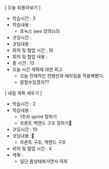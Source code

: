[ 오늘 되돌아보기 ]

- 학습시간 : 3
- 학습내용 :
  - 호눅스 aws 강의(s3)
- 코딩시간 :
- 코딩내용 :
- 회의 및 협업 시간 : 10
- 회의 및 협업 내용 :
- 총 시간 : 13
- 오늘 시간 계획에 대한 회고
  - 오늘 전체적인 컨벤션과 에자일을 적용해봤다.
  - 잘할수있겠지??

[ 내일 계획 세우기 ]

- 학습시간 : 2
- 학습내용 :
  - 1주차 sprint 정하기
  - 프론트 백엔드 구조 정하기
- 코딩시간 : 10
- 코딩내용 :
  - 프론트 구조, 백엔드 구조
- 회의 및 협업 시간 : 4
- 계획 :
  - 일단 몸상태봐가면서 하자
